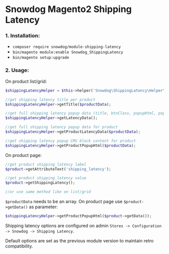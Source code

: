 # Snowdog Magento2 Shipping Latency

### 1. Installation:

* `composer require snowdog/module-shipping-latency`
* `bin/magento module:enable Snowdog_ShippingLatency`
* `bin/magento setup:upgrade`

### 2. Usage:

On product list/grid:
```php
$shippingLatencyHelper = $this->helper('Snowdog\ShippingLatency\Helper\Data');

//get shipping latency title per product
$shippingLatencyHelper->getTitle($productData);

//get full shipping latency popup data (title, btnClass, popupHtml, popupId) for all shipping_latency attribute values
$shippingLatencyHelper->getLatencyData();

//get full shipping latency popup data for product
$shippingLatencyHelper->getProductLatencyData($productData);

//get shipping latency popup CMS block content for product
$shippingLatencyHelper->getProductPopupHtml($productData);
```

On product page:
```php
//get product shipping_latency label
$product->getAttributeText('shipping_latency');

//get product shipping_latency value
$product->getShippingLatency();

//or use same method like on list/grid
```

```$productData``` needs to be an array. On product page use ```$product->getData()``` as parameter:

```php
$shippingLatencyHelper->getProductPopupHtml($product->getData());
```

Shipping latency options are configured on admin `Stores -> Configuration -> Snowdog -> Shipping Latency`.


Default options are set as the previous module version to maintain retro compatibility.
